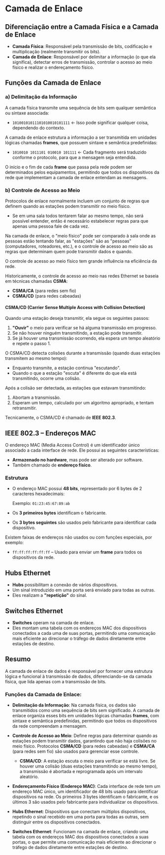 # Camada de Enlace

## Diferenciação entre a Camada Física e a Camada de Enlace

- **Camada Física**: Responsável pela transmissão de bits, codificação e multiplicação (realmente transmitir os bits).
- **Camada de Enlace**: Responsável por delimitar a informação (o que ela significa), detectar erros de transmissão, controlar o acesso ao meio físico e realizar o endereçamento físico.

## Funções da Camada de Enlace

### a) Delimitação da Informação

A camada física transmite uma sequência de bits sem qualquer semântica ou sintaxe associada:
- `10100101011101010010101111` <- Isso pode significar qualquer coisa, dependendo do contexto.

A camada de enlace estrutura a informação a ser transmitida em unidades lógicas chamadas **frames**, que possuem sintaxe e semântica predefinidas:
- `1010010 1011101 010010 101111` <- Cada fragmento será traduzido conforme o protocolo, para que a mensagem seja entendida.

O início e o fim de cada **frame** que passa pela rede podem ser determinados pelos equipamentos, permitindo que todos os dispositivos da rede que implementam a camada de enlace entendam as mensagens.

### b) Controle de Acesso ao Meio

Protocolos de enlace normalmente incluem um conjunto de regras que definem quando as estações podem transmitir no meio físico.

- Se em uma sala todos tentarem falar ao mesmo tempo, não será possível entender, então é necessário estabelecer regras para que apenas uma pessoa fale de cada vez.
  
Na camada de enlace, o "meio físico" pode ser comparado à sala onde as pessoas estão tentando falar, as "estações" são as "pessoas" (computadores, roteadores, etc.), e o controle de acesso ao meio são as regras que determinam quem pode transmitir dados e quando.

O controle de acesso ao meio físico tem grande influência na eficiência da rede.

Historicamente, o controle de acesso ao meio nas redes Ethernet se baseia em técnicas chamadas **CSMA**:

- **CSMA/CA** (para redes sem fio)
- **CSMA/CD** (para redes cabeadas)

#### CSMA/CD (Carrier Sense Multiple Access with Collision Detection)

Quando uma estação deseja transmitir, ela segue os seguintes passos:

1. **"Ouvir"** o meio para verificar se há alguma transmissão em progresso.
2. Se não houver ninguém transmitindo, a estação pode transmitir.
3. Se já houver uma transmissão ocorrendo, ela espera um tempo aleatório e repete o passo 1.

O CSMA/CD detecta colisões durante a transmissão (quando duas estações transmitem ao mesmo tempo):

- Enquanto transmite, a estação continua "escutando".
- Quando o que a estação "escuta" é diferente do que ela está transmitindo, ocorre uma colisão.
  
Após a colisão ser detectada, as estações que estavam transmitindo:

1. Abortam a transmissão.
2. Esperam um tempo, calculado por um algoritmo apropriado, e tentam retransmitir.

Tecnicamente, o CSMA/CD é chamado de **IEEE 802.3**.

## IEEE 802.3 – Endereços MAC

O endereço MAC (Media Access Control) é um identificador único associado a cada interface de rede. Ele possui as seguintes características:

- **Armazenado no hardware**, mas pode ser alterado por software.
- Também chamado de **endereço físico**.

### Estrutura

- O endereço MAC possui **48 bits**, representado por 6 bytes de 2 caracteres hexadecimais:
  
  Exemplo: `01:23:45:67:89:ab`

- Os **3 primeiros bytes** identificam o fabricante.
- Os **3 bytes seguintes** são usados pelo fabricante para identificar cada dispositivo.

Existem faixas de endereços não usados ou com funções especiais, por exemplo:
- `ff:ff:ff:ff:ff:ff` – Usado para enviar um **frame** para todos os dispositivos da rede.

## Hubs Ethernet

- **Hubs** possibilitam a conexão de vários dispositivos.
- Um sinal introduzido em uma porta será enviado para todas as outras.
- Eles realizam a **"repetição"** do sinal.

## Switches Ethernet

- **Switches** operam na camada de enlace.
- Eles montam uma tabela com os endereços MAC dos dispositivos conectados a cada uma de suas portas, permitindo uma comunicação mais eficiente ao direcionar o tráfego de dados diretamente entre estações de destino.

## Resumo

A camada de enlace de dados é responsável por fornecer uma estrutura lógica e funcional à transmissão de dados, diferenciando-se da camada física, que lida apenas com a transmissão de bits.

### Funções da Camada de Enlace:
- **Delimitação da Informação**: Na camada física, os dados são transmitidos como uma sequência de bits sem significado. A camada de enlace organiza esses bits em unidades lógicas chamadas **frames**, com sintaxe e semântica predefinidas, permitindo que todos os dispositivos da rede compreendam a mensagem.
  
- **Controle de Acesso ao Meio**: Define regras para determinar quando as estações podem transmitir dados, garantindo que não haja colisões no meio físico. Protocolos **CSMA/CD** (para redes cabeadas) e **CSMA/CA** (para redes sem fio) são usados para gerenciar esse controle.
  
  - **CSMA/CD**: A estação escuta o meio para verificar se está livre. Se houver uma colisão (duas estações transmitindo ao mesmo tempo), a transmissão é abortada e reprogramada após um intervalo aleatório.

- **Endereçamento Físico (Endereço MAC)**: Cada interface de rede tem um endereço MAC único, um identificador de 48 bits usado para identificar dispositivos na rede. Os primeiros 3 bytes identificam o fabricante, e os últimos 3 são usados pelo fabricante para individualizar os dispositivos.

- **Hubs Ethernet**: Dispositivos que conectam múltiplos dispositivos, repetindo o sinal recebido em uma porta para todas as outras, sem distinguir entre os dispositivos conectados.

- **Switches Ethernet**: Funcionam na camada de enlace, criando uma tabela com os endereços MAC dos dispositivos conectados a suas portas, o que permite uma comunicação mais eficiente ao direcionar o tráfego de dados diretamente entre estações de destino.
